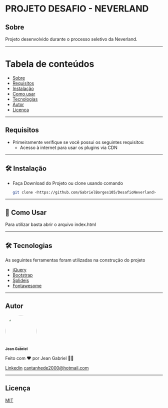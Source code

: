 # PROJETO DESAFIO - NEVERLAND

<a id="sobre"></a>
## Sobre

Projeto desenvolvido durante o processo seletivo da Neverland.

-------------------------------------------------

Tabela de conteúdos
=================
   * [Sobre](#sobre)
   * [Requisitos](#requisitos)
   * [Instalação](#instalacao)
   * [Como usar](#como-usar)
   * [Tecnologias](#tecnologias)
   * [Autor](#autor)
   * [Licença](#licenca)

-------------------------------------------------

<a id="requisitos"></a>
## Requisitos

* Primeiramente verifique se você possui os seguintes requisitos:
    * Acesso à internet para usar os plugins via CDN

-------------------------------------------------

<a id="instalacao"></a>
## 🛠 Instalação 

* Faça Download do Projeto ou clone usando comando
    ```bash
    git clone <https://github.com/GabrielBorges105/DesafioNeverland>
    ```


-------------------------------------------------

<a id="como-usar"></a>
## 🎲 Como Usar

Para utilizar basta abrir o arquivo index.html

-------------------------------------------------

<a id="tecnologias"></a>
## 🛠 Tecnologias

As seguintes ferramentas foram utilizadas na construção do projeto

- [jQuery](https://jquery.com/download/)
- [Bootstrap](https://getbootstrap.com/)
- [Splidejs](https://splidejs.com/)
- [Fontawesome](https://fontawesome.com/)

-------------------------------------------------

<a id="autor"></a>
## Autor

<a href="http://www.jeangabrieldeveloper.com">
 <img style="border-radius: 50%;" src="http://www.jeangabrieldeveloper.com/img/perfil2.png" width="100px;" alt=""/>
 <br />
 <sub><b>Jean Gabriel</b></sub></a> <a href="http://www.jeangabrieldeveloper.com" title="Portfólio"></a>


Feito com ❤️ por Jean Gabriel 👋🏽


[Linkedin](https://www.linkedin.com/in/jean-b-6b9180139/)  [cantanhede2000@hotmail.com](mailto:cantanhede2000@hotmail.com)

-------------------------------------------------

<a id="licenca"></a>
## Licença

[MIT](https://choosealicense.com/licenses/mit/)
